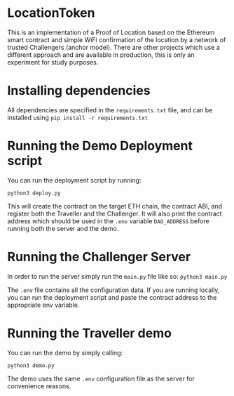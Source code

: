 # LocationToken

This is an implementation of a Proof of Location based on the Ethereum smart contract and simple WiFi confirmation of
the location by a network of trusted Challengers (anchor model). There are other projects which use a different approach and are
available in production, this is only an experiment for study purposes.

# Installing dependencies

All dependencies are specified in the `requirements.txt` file, and can be installed using
`pip install -r requirements.txt`

# Running the Demo Deployment script

You can run the deployment script by running:

`python3 deploy.py`

This will create the contract on the target ETH chain, the contract ABI, and register both the Traveller and the
Challenger. It will also print the contract address which should be used in the `.env` variable `DAO_ADDRESS` before
running both the server and the demo.

# Running the Challenger Server

In order to run the server simply run the `main.py` file like so:
`python3 main.py`

The `.env` file contains all the configuration data. If you are running locally, you can run the deployment script
and paste the contract address to the appropriate env variable.

# Running the Traveller demo

You can run the demo by simply calling:

`python3 demo.py`

The demo uses the same `.env` configuration file as the server for convenience reasons.



